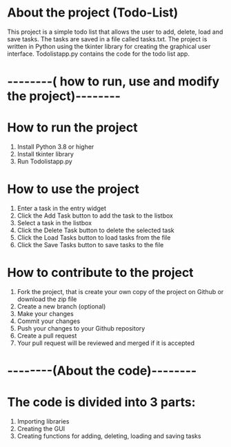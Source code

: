 # About the project (Todo-List)

 This project is a simple todo list that allows the user to add, delete, load and save tasks.
 The tasks are saved in a file called tasks.txt.
 The project is written in Python using the tkinter library for creating the graphical user interface.
 Todolistapp.py contains the code for the todo list app.

# --------( how to run, use and modify the project)--------


 # How to run the project
 1. Install Python 3.8 or higher
 2. Install tkinter library
 3. Run Todolistapp.py

 # How to use the project
 1. Enter a task in the entry widget
 2. Click the Add Task button to add the task to the listbox
 3. Select a task in the listbox
 4. Click the Delete Task button to delete the selected task
 5. Click the Load Tasks button to load tasks from the file
 6. Click the Save Tasks button to save tasks to the file


# How to contribute to the project
 1. Fork the project, that is create your own copy of the project on Github or download the zip file
 2. Create a new branch (optional)
 3. Make your changes
 4. Commit your changes
 5. Push your changes to your Github repository
 6. Create a pull request 
 7. Your pull request will be reviewed and merged if it is accepted

# --------(About the code)--------
# The code is divided into 3 parts:
 1. Importing libraries
 2. Creating the GUI
 3. Creating functions for adding, deleting, loading and saving tasks
